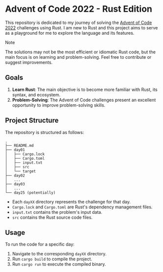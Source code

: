 # Advent of Code 2022 - Rust Edition

This repository is dedicated to my journey of solving the [Advent of Code 2022](https://adventofcode.com/2022) challenges using Rust. I am new to Rust and this project aims to serve as a playground for me to explore the language and its features.

> [!NOTE]
> The solutions may not be the most efficient or idiomatic Rust code, but the main focus is on learning and problem-solving.
> Feel free to contribute or suggest improvements.

## Goals

1. **Learn Rust**: The main objective is to become more familiar with Rust, its syntax, and ecosystem.
2. **Problem-Solving**: The Advent of Code challenges present an excellent opportunity to improve problem-solving skills.

## Project Structure

The repository is structured as follows:

```
.
├── README.md
├── day01
│   ├── Cargo.lock
│   ├── Cargo.toml
│   ├── input.txt
│   ├── src
│   └── target
├── day02
│   ...
├── day03
│   ...
└── day25 (potentially)
```

- Each `dayXX` directory represents the challenge for that day.
- `Cargo.lock` and `Cargo.toml` are Rust's dependency management files.
- `input.txt` contains the problem's input data.
- `src` contains the Rust source code files.

## Usage

To run the code for a specific day:

1. Navigate to the corresponding `dayXX` directory.
2. Run `cargo build` to compile the project.
3. Run `cargo run` to execute the compiled binary.
